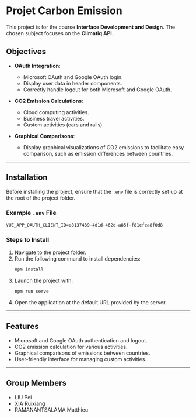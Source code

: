 
# Projet Carbon Emission

This project is for the course **Interface Development and Design**. The chosen subject focuses on the **Climatiq API**.

## Objectives

- **OAuth Integration**:
  - Microsoft OAuth and Google OAuth login.
  - Display user data in header components.
  - Correctly handle logout for both Microsoft and Google OAuth.
  
- **CO2 Emission Calculations**:
  - Cloud computing activities.
  - Business travel activities.
  - Custom activities (cars and rails).

- **Graphical Comparisons**:
  - Display graphical visualizations of CO2 emissions to facilitate easy comparison, such as emission differences between countries.

---

## Installation

Before installing the project, ensure that the `.env` file is correctly set up at the root of the project folder.

### Example `.env` File
```
VUE_APP_OAUTH_CLIENT_ID=e8137439-4d1d-462d-a85f-f81cfea8f0d8
```

### Steps to Install

1. Navigate to the project folder.
2. Run the following command to install dependencies:
   ```bash
   npm install
   ```
3. Launch the project with:
   ```bash
   npm run serve
   ```
4. Open the application at the default URL provided by the server.

---

## Features

- Microsoft and Google OAuth authentication and logout.
- CO2 emission calculation for various activities.
- Graphical comparisons of emissions between countries.
- User-friendly interface for managing custom activities.

---

## Group Members

- LIU Pei
- XIA Ruixiang
- RAMANANTSALAMA Matthieu


